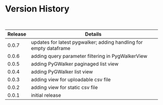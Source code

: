 # Version History

<br/>

| Release | Details | 
|----------|--------|
| 0.0.7 | updates for latest pygwalker; adding handling for empty dataframe |
| 0.0.6 | adding query parameter filtering in PygWalkerView |
| 0.0.5 | adding PyGWalker paginaged list view |
| 0.0.4 | adding PyGWalker list view |
| 0.0.3 | adding view for uploadable csv file |
| 0.0.2 | adding view for static csv file |
| 0.0.1 | initial release |

<br/>
